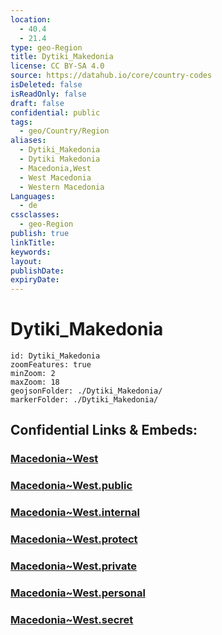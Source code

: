 ```yaml
---
location:
  - 40.4
  - 21.4
type: geo-Region
title: Dytiki_Makedonia
license: CC BY-SA 4.0
source: https://datahub.io/core/country-codes
isDeleted: false
isReadOnly: false
draft: false
confidential: public
tags:
  - geo/Country/Region
aliases:
  - Dytiki_Makedonia
  - Dytiki Makedonia
  - Macedonia,West
  - West Macedonia
  - Western Macedonia
Languages:
  - de
cssclasses:
  - geo-Region
publish: true
linkTitle:
keywords:
layout:
publishDate:
expiryDate:
---
```


# Dytiki_Makedonia

```leaflet
id: Dytiki_Makedonia
zoomFeatures: true 
minZoom: 2 
maxZoom: 18
geojsonFolder: ./Dytiki_Makedonia/
markerFolder: ./Dytiki_Makedonia/
```


## Confidential Links & Embeds: 

### [Macedonia~West](/_Standards/Earth/Continent/Europe/Europe~South/Greece/Regions-Greek/Macedonia~West.md) 

### [Macedonia~West.public](/_public/Earth/Continent/Europe/Europe~South/Greece/Regions-Greek/Macedonia~West.public.md) 

### [Macedonia~West.internal](/_internal/Earth/Continent/Europe/Europe~South/Greece/Regions-Greek/Macedonia~West.internal.md) 

### [Macedonia~West.protect](/_protect/Earth/Continent/Europe/Europe~South/Greece/Regions-Greek/Macedonia~West.protect.md) 

### [Macedonia~West.private](/_private/Earth/Continent/Europe/Europe~South/Greece/Regions-Greek/Macedonia~West.private.md) 

### [Macedonia~West.personal](/_personal/Earth/Continent/Europe/Europe~South/Greece/Regions-Greek/Macedonia~West.personal.md) 

### [Macedonia~West.secret](/_secret/Earth/Continent/Europe/Europe~South/Greece/Regions-Greek/Macedonia~West.secret.md)

